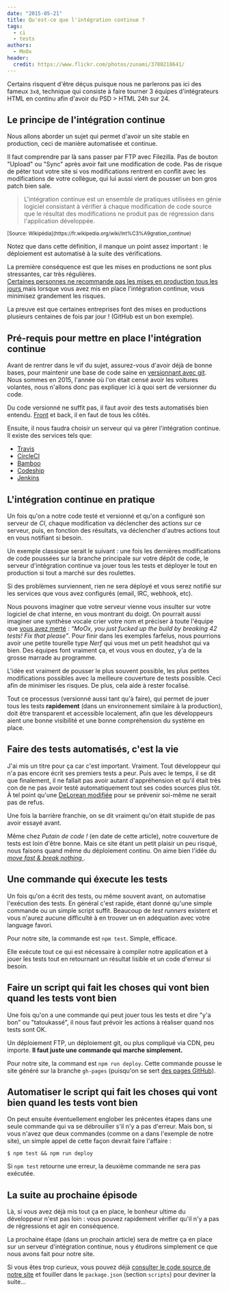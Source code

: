 ```yaml
---
date: "2015-05-21"
title: Qu'est-ce que l'intégration continue ?
tags:
  - ci
  - tests
authors:
  - MoOx
header:
  credit: https://www.flickr.com/photos/zunami/3780218641/
---
```


Certains risquent d'être déçus puisque nous ne parlerons pas ici des fameux `3x8`,
technique qui consiste à faire tourner 3 équipes d'intégrateurs HTML en
continu afin d'avoir du PSD > HTML 24h sur 24.

## Le principe de l'intégration continue

Nous allons aborder un sujet qui permet d'avoir un site stable en production,
ceci de manière automatisée et continue.

Il faut comprendre par là sans passer par FTP avec Filezilla.
Pas de bouton "Upload" ou "Sync" après avoir fait une modification de code.
Pas de risque de péter tout votre site si vos modifications rentrent en conflit
avec les modifications de votre collègue, qui lui aussi vient de pousser un
bon gros patch bien sale.

> L'intégration continue est un ensemble de pratiques utilisées en génie
logiciel consistant à vérifier à chaque modification de code source que le
résultat des modifications ne produit pas de régression dans l'application
développée.

<small>
[Source: Wikipédia](https://fr.wikipedia.org/wiki/Int%C3%A9gration_continue)
</small>

Notez que dans cette définition, il manque un point assez important :
le déploiement est automatisé à la suite des vérifications.

La première conséquence est que les mises en
productions ne sont plus stressantes, car très régulières.  
[Certaines personnes ne recommande pas les mises en production tous les jours
](http://www.estcequonmetenprodaujourdhui.info/) mais lorsque vous avez mis en
place l'intégration continue, vous minimisez grandement les risques.

La preuve est que certaines entreprises font des mises en productions plusieurs
centaines de fois par jour ! (GitHub est un bon exemple).


## Pré-requis pour mettre en place l'intégration continue

Avant de rentrer dans le vif du sujet, assurez-vous d'avoir déjà de bonne bases,
pour maintenir une base de code saine en
[versionnant avec git](/posts/git/versionner-avec-git/).
Nous sommes en 2015, l'année où l'on était censé avoir les voitures
volantes, nous n'allons donc pas expliquer ici à quoi sert de versionner du
code.

Du code versionné ne suffit pas, il faut avoir des tests automatisés bien
entendu.
[Front](/posts/js/introduction-au-testing-js-front/) et back, il en faut de tous
les côtés.

Ensuite, il nous faudra choisir un serveur qui va gérer l'intégration continue.
Il existe des services tels que:

- [Travis](http://travis-ci.org/)
- [CircleCI](https://circleci.com/)
- [Bamboo](https://www.atlassian.com/software/bamboo/)
- [Codeship](https://codeship.com/)
- [Jenkins](http://jenkins-ci.org/)

## L'intégration continue en pratique

Un fois qu'on a notre code testé et versionné et qu'on a configuré son serveur
de _CI_, chaque modification va déclencher des actions sur ce serveur, puis,
en fonction des résultats, va déclencher d'autres actions tout en vous notifiant
si besoin.

Un exemple classique serait le suivant : une fois les dernières modifications de
code poussées sur la branche principale sur votre dépôt de code, le serveur
d'intégration continue va jouer tous les tests et déployer le tout en production si
tout a marché sur des roulettes.

Si des problèmes surviennent, rien ne sera déployé et vous serez notifié sur
les services que vous avez configurés (email, IRC, webhook, etc).

Nous pouvons imaginer que votre serveur vienne vous insulter sur
votre logiciel de chat interne, en vous montrant du doigt.
On pourrait aussi imaginer une synthèse vocale crier votre nom et préciser à
toute l'équipe que
[vous avez merté](https://www.youtube.com/watch?v=mbDcnUH6rOc) :
_“MoOx, you just fucked up the build by breaking 42 tests!
Fix that please”_.
Pour finir dans les exemples farfelus, nous pourrions avoir une petite tourelle
type _Nerf_ qui vous met un petit headshot qui va bien.
Des équipes font vraiment ça, et vous vous en doutez, y'a de la grosse marrade au
programme.

L'idée est vraiment de pousser le plus souvent possible, les plus petites
modifications possibles avec la meilleure couverture de tests possible.
Ceci afin de minimiser les risques. De plus, cela aide à rester focalisé.

Tout ce processus (versionné aussi tant qu'à faire), qui permet de jouer tous
les tests **rapidement** (dans un environnement similaire à la production), doit
être transparent et accessible localement, afin que les développeurs aient une
bonne visibilité et une bonne compréhension du système en place.

## Faire des tests automatisés, c'est la vie

J'ai mis un titre pour ça car c'est important. Vraiment.
Tout développeur qui n'a pas encore écrit ses premiers tests a peur.
Puis avec le temps, il se dit que finalement, il ne fallait pas
avoir autant d'appréhension et qu'il était très con de ne pas avoir
testé automatiquement tout ses codes sources plus tôt.
À tel point qu'une
[DeLorean modifiée](http://the--kyza.deviantart.com/art/What-the-Flux-511691704)
pour se prévenir soi-même ne serait pas de refus.

Une fois la barrière franchie, on se dit vraiment qu'on était stupide de pas
avoir essayé avant.

Même chez _Putain de code !_ (en date de cette article), notre couverture de
tests est loin d'être bonne. Mais ce site étant un petit plaisir un peu risqué,
nous faisons quand même du déploiement continu.
On aime bien l'idée du _[move fast & break nothing
](http://zachholman.com/talk/move-fast-break-nothing)_.

## Une commande qui éxecute les tests

Un fois qu'on a écrit des tests, ou même souvent avant, on automatise
l'exécution des tests. En général c'est rapide, étant donné qu'une simple
commande ou un simple script suffit.
Beaucoup de _test runners_ existent et vous n'aurez aucune difficulté à en
trouver un en adéquation avec votre language favori.

Pour notre site, la commande est `npm test`. Simple, efficace.

Elle exécute tout ce qui est nécessaire à compiler notre application et à jouer
les tests tout en retournant un résultat lisible et un code d'erreur si besoin.

## Faire un script qui fait les choses qui vont bien quand les tests vont bien

Une fois qu'on a une commande qui peut jouer tous les tests et dire "y'a bon" ou
"tatoukassé", il nous faut prévoir les actions à réaliser quand nos tests sont OK.

Un déploiement FTP, un déploiement git, ou plus compliqué via CDN, peu importe.
**Il faut juste une commande qui marche simplement.**

Pour notre site, la command est `npm run deploy`. Cette commande pousse le site généré sur la
branche `gh-pages`
(puisqu'on se sert [des pages GitHub](https://pages.github.com/)).

## Automatiser le script qui fait les choses qui vont bien quand les tests vont bien

On peut ensuite éventuellement englober les précentes étapes dans une seule
commande qui va se débrouiller s'il n'y a pas d'erreur. Mais bon, si vous n'avez
que deux commandes (comme on a dans l'exemple de notre site), un simple appel de cette façon devrait
faire l'affaire :


```console
$ npm test && npm run deploy
```

Si `npm test` retourne une erreur, la deuxième commande ne sera pas exécutée.

## La suite au prochaine épisode

Là, si vous avez déjà mis tout ça en place, le bonheur ultime du développeur
n'est pas loin : vous pouvez rapidement vérifier qu'il n'y a pas de régressions
et agir en conséquence.

La prochaine étape (dans un prochain article) sera de mettre ça en place sur un
serveur d'intégration continue, nous y étudirons simplement ce que nous avons
fait pour notre site.

Si vous êtes trop curieux, vous pouvez déjà [consulter le code source de notre
site](https://github.com/putaindecode/putaindecode.fr) et fouiller dans le
`package.json` (section `scripts`) pour deviner la suite...
